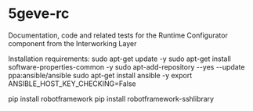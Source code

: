 # 5geve-rc
Documentation, code and related tests for the Runtime Configurator component from the Interworking Layer

Installation requirements:
sudo apt-get update -y
sudo apt-get install software-properties-common -y
sudo apt-add-repository --yes --update ppa:ansible/ansible
sudo apt-get install ansible -y
export ANSIBLE_HOST_KEY_CHECKING=False

pip install robotframework
pip install robotframework-sshlibrary